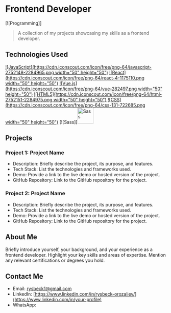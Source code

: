 # Frontend Developer

[![Programming]]

> A collection of my projects showcasing my skills as a frontend developer.

## Technologies Used

[![JavaScript](https://cdn.iconscout.com/icon/free/png-64/javascript-2752148-2284965.png width="50" height="50")](https://developer.mozilla.org/en-US/docs/Web/JavaScript)
[![React](https://cdn.iconscout.com/icon/free/png-64/react-4-1175110.png width="50" height="50")](https://reactjs.org/)
[![Vue.js](https://cdn.iconscout.com/icon/free/png-64/vue-282497.png width="50" height="50")](https://vuejs.org/)
[![HTML5](https://cdn.iconscout.com/icon/free/png-64/html-2752151-2284975.png width="50" height="50")](https://developer.mozilla.org/en-US/docs/Web/HTML)
[![CSS](https://cdn.iconscout.com/icon/free/png-64/css-131-722685.png width="50" height="50")](https://developer.mozilla.org/en-US/docs/Web/CSS)
[![Sass]][<img src="https://cdn.iconscout.com/icon/free/png-64/sass-226054.png" alt="Sass" width="50" height="50">](https://sass-lang.com/documentation)


## Projects

### Project 1: Project Name

- Description: Briefly describe the project, its purpose, and features.
- Tech Stack: List the technologies and frameworks used.
- Demo: Provide a link to the live demo or hosted version of the project.
- GitHub Repository: Link to the GitHub repository for the project.

### Project 2: Project Name

- Description: Briefly describe the project, its purpose, and features.
- Tech Stack: List the technologies and frameworks used.
- Demo: Provide a link to the live demo or hosted version of the project.
- GitHub Repository: Link to the GitHub repository for the project.

## About Me

Briefly introduce yourself, your background, and your experience as a frontend developer. Highlight your key skills and areas of expertise. Mention any relevant certifications or degrees you hold.

## Contact Me

- Email: [rysbeck1@gmail.com](mailto:your-email@example.com)
- LinkedIn: [https://www.linkedin.com/in/rysbeck-orozaliev/](https://www.linkedin.com/in/your-profile)
- WhatsApp:

